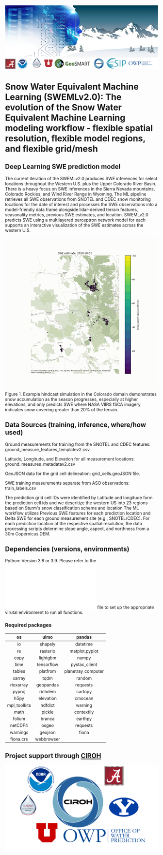 ![NSM_Cover](./Images/ML_SWE.jpg)

# Snow Water Equivalent Machine Learning (SWEMLv2.0): The evolution of the Snow Water Equivalent Machine Learning modeling workflow -  flexible spatial resolution, flexible model regions, and flexible grid/mesh 


## Deep Learning SWE prediction model
The current iteration of the SWEMLv2.0 produces SWE inferences for select locations throughout the Western U.S. plus the Upper Colorado River Basin.
There is a heavy focus on SWE inferences in the Sierra Nevada mountains, Colorado Rockies, and Wind River Range in Wyoming.
The ML pipeline retrieves all SWE observations from SNOTEL and CDEC snow monitoring locations for the date of interest and processes the SWE observations into a model-friendly data frame alongside lidar-derived terrain features, seasonality metrics, previous SWE estimates, and location.
SWEMLv2.0 predicts SWE using a multilayered perceptron network model for each supports an interactive visualization of the SWE estimates across the western U.S. 

![SWEinteractive](./Images/SWE_2019.gif)
Figure 1. Example hindcast simulation in the Colorado domain demonstrates snow accumulation as the season progresses, especially at higher elevations, and only predicts SWE where NASA VIIRS fSCA imagery indicates snow covering greater than 20% of the terrain.

## Data Sources (training, inference, where/how used)
Ground measurements for training  from the SNOTEL and CDEC features: ground_measure_features_templatev2.csv

Latitude, Longitude, and Elevation for all measurement locations: ground_measures_metadatav2.csv

GeoJSON data for the grid cell delineation: grid_cells.geoJSON file. 

SWE training measurements separate from ASO observations: train_labels.csv

The prediction grid cell IDs were identified by 
Latitude and longitude form the prediction cell ids and we descritize the western US into 23 regions based on Sturm's snow classification scheme and location
The ML workflow utilizes Previous SWE features for each prediction location and Delta SWE for each ground measurement site (e.g., SNOTEL/CDEC).
For each prediction location at the respective spatial resolution, the data processing scripts determine slope angle, aspect, and northness from a 30m Copernicus DEM. 

## Dependencies (versions, environments)
Python: Version 3.8 or 3.9.
Please refer to the ![GettingStarted](Getting_Started.md) file to set up the appropriate virutal environment to run all functions.

### Required packages

| os           | ulmo       | pandas             |
|:-----------: | :--------: | :----------------: | 
| io           | shapely    | datetime           |
| re           | rasterio   | matplot.pyplot     |
| copy         | lightgbm   |  numpy             |
| time         | tensorflow |  pystac_client     |
| tables       | platfrom   | planetray_computer |
| xarray       | tqdm       | random             |
| rioxarray    | geopandas  | requests           |
| pyproj       | richdem    | cartopy            |
| h5py         | elevation  | cmocean            |
| mpl_toolkits | hdfdict    | warning            |
| math         | pickle     |  contextily        |
|folium        | branca     |  earthpy           | 
|netCDF4       | osgeo      | requests           |
| warnings     | geojson    | fiona              |
|fiona.crs     |webbrowser  |                    |
 
 ## Project support through [CIROH](https://ciroh.ua.edu/)
![Alpine](./Images/CIROHsupport.png)
